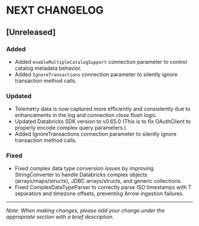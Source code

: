 # NEXT CHANGELOG

## [Unreleased]

### Added

- Added `enableMultipleCatalogSupport` connection parameter to control catalog metadata behavior.
- Added `IgnoreTransactions` connection parameter to silently ignore transaction method calls.
### Updated
- Telemetry data is now captured more efficiently and consistently due to enhancements in the log and connection close flush logic.
- Updated Databricks SDK version to v0.65.0 (This is to fix OAuthClient to properly encode complex query parameters.)
- Added IgnoreTransactions connection parameter to silently ignore transaction method calls.

### Fixed
- Fixed complex data type conversion issues by improving StringConverter to handle Databricks complex objects (arrays/maps/structs), JDBC arrays/structs, and generic collections.
- Fixed ComplexDataTypeParser to correctly parse ISO timestamps with T separators and timezone offsets, preventing Arrow ingestion failures.
---
*Note: When making changes, please add your change under the appropriate section with a brief description.* 
